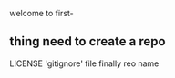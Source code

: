 welcome to first-
## thing need to create a repo
   LICENSE
   'gitignore' file
   finally reo name
